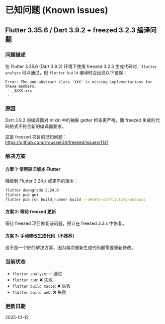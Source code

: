 # 已知问题 (Known Issues)

## Flutter 3.35.6 / Dart 3.9.2 + freezed 3.2.3 编译问题

### 问题描述

在 Flutter 3.35.6 (Dart 3.9.2) 环境下使用 freezed 3.2.3 生成代码时，`flutter analyze` 可以通过，但 `flutter build` 编译时会出现以下错误：

```
Error: The non-abstract class 'XXX' is missing implementations for these members:
 - _$XXX.xxx
 - ...
```

### 原因

Dart 3.9.2 的编译器对 mixin 中的抽象 getter 检查更严格，而 freezed 生成的代码格式不符合新的编译器要求。

这是 freezed 项目的已知问题：https://github.com/rrousselGit/freezed/issues/1141

### 解决方案

#### 方案 1: 使用较旧版本 Flutter

降级到 Flutter 3.24.x 或更早的版本：

```bash
flutter downgrade 3.24.0
flutter pub get
flutter pub run build_runner build --delete-conflicting-outputs
```

#### 方案 2: 等待 freezed 更新

等待 freezed 项目修复该问题，预计在 freezed 3.3.x 中修复。

#### 方案 3: 手动修改生成代码（不推荐）

这不是一个好的解决方案，因为每次重新生成代码都需要重新修改。

### 当前状态

- `flutter analyze`: ✅ 通过
- `flutter run`: ❌ 失败
- `flutter build macos`: ❌ 失败
- `flutter build web`: ❌ 失败

### 更新日期

2025-01-12
